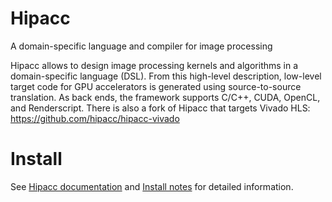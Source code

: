 # Hipacc
A domain-specific language and compiler for image processing

Hipacc allows to design image processing kernels and algorithms in a domain-specific language (DSL).
From this high-level description, low-level target code for GPU accelerators is generated using source-to-source translation.
As back ends, the framework supports C/C++, CUDA, OpenCL, and Renderscript.
There is also a fork of Hipacc that targets Vivado HLS: https://github.com/hipacc/hipacc-vivado

# Install
See [Hipacc documentation](http://hipacc-lang.org/install.html) and [Install notes](INSTALL) for detailed information.

